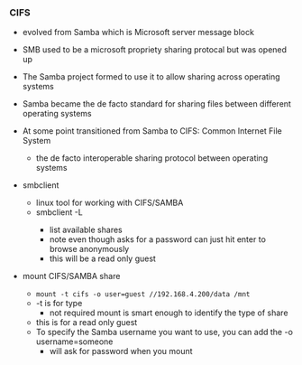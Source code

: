 ### CIFS
* evolved from Samba which is Microsoft server message block
* SMB used to be a microsoft propriety sharing protocal but was opened up 
* The Samba project formed to use it to allow sharing across operating systems
* Samba became the de facto standard for sharing files between different operating systems
* At some point transitioned from Samba to CIFS: Common Internet File System
    * the de facto interoperable sharing protocol between operating systems


* smbclient
    * linux tool for working with CIFS/SAMBA
    * smbclient -L <servername>
        * list available shares
        * note even though asks for a password can just hit enter to browse anonymously
        * this will be a read only guest

* mount CIFS/SAMBA share
    * `mount -t cifs -o user=guest //192.168.4.200/data /mnt`
    * -t is for type
        * not required mount is smart enough to identify the type of share
    * this is for a read only guest
    * To specify the Samba username you want to use, you can add the -o username=someone
        * will ask for password when you mount

